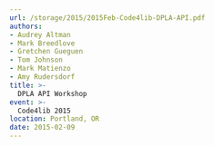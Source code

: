 ```yaml
---
url: /storage/2015/2015Feb-Code4lib-DPLA-API.pdf
authors:
- Audrey Altman
- Mark Breedlove
- Gretchen Gueguen
- Tom Johnson
- Mark Matienzo
- Amy Rudersdorf
title: >-
  DPLA API Workshop
event: >-
  Code4lib 2015
location: Portland, OR
date: 2015-02-09
---
```

